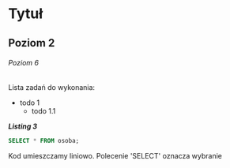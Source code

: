# Tytuł
## Poziom 2
###### Poziom 6
Lista zadań do wykonania:
* todo 1
  * todo 1.1

**_Listing 3_**

```sql
SELECT * FROM osoba;
```

Kod umieszczamy liniowo. Polecenie 'SELECT' oznacza wybranie 
